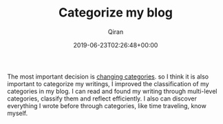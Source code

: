 ﻿---
title: Categorize my blog
author: Qiran
type: post
date: 2019-06-23T02:26:48+00:00
aliases: ["/categorize-my-blog/"]
tags:
  - Building Site
  - Category
---
The most important decision is [changing categories][1]. so I think it is also important to categorize my writings, I improved the classification of my categories in my blog. I can read and found my writing through multi-level categories, classify them and reflect efficiently. I also can discover everything I wrote before through categories, like time traveling, know myself.

 [1]: https://www.liuqiran.com/index.php/2019/05/22/category/
